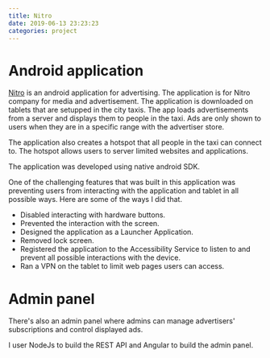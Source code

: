 ```yaml
---
title: Nitro
date: 2019-06-13 23:23:23
categories: project
---
```


# Android application

[Nitro](https://nitro.co.com/) is an android application for advertising. The application is for Nitro company for media and advertisement. The application is downloaded on tablets that are setupped in the city taxis. The app loads advertisements from a server and displays them to people in the taxi. Ads are only shown to users when they are in a specific range with the advertiser store. <!--more-->

The application also creates a hotspot that all people in the taxi can connect to. The hotspot allows users to server limited websites and applications.

The application was developed using native android SDK.

One of the challenging features that was built in this application was preventing users from interacting with the application and tablet in all possible ways. Here are some of the ways I did that.

 - Disabled interacting with hardware buttons.
 - Prevented the interaction with the screen.
 - Designed the application as a Launcher Application.
 - Removed lock screen.
 - Registered the application to the Accessibility Service to listen to and prevent all possible interactions with the device.
 - Ran a VPN on the tablet to limit web pages users can access.

# Admin panel

There's also an admin panel where admins can manage advertisers' subscriptions and control displayed ads.

I user NodeJs to build the REST API and Angular to build the admin panel.